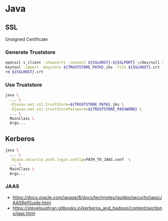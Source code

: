 # Java
## SSL
Unsigned Certificate

### Generate Truststore
```bash
openssl s_client -showcerts -connect ${SSLHOST}:${SSLPORT} </dev/null 2>/dev/null > ${SSLHOST}.crt
keytool -import -keystore ${TRUSTSTORE_PATH}.jks -file ${SSLHOST}.crt -storepass changeit -alias $SSLHOST -noprompt
rm ${SSLHOST}.crt
```

### Use Truststore
```bash
java \
  ... \
  -Djavax.net.ssl.trustStore=${TRUSTSTORE_PATH}.jks \
  -Djavax.net.ssl.trustStorePassword=${TRUSTSTORE_PASSWORD} \
  ... \
  MainClass \
  Args...
```

## Kerberos
```bash
java \
  ... \
  -Djava.security.auth.login.config=PATH_TO_JAAS.conf  \
  ... \
  MainClass \
  Args...
```
### JAAS
* https://docs.oracle.com/javase/8/docs/technotes/guides/security/jaas/JAASRefGuide.html
* https://steveloughran.gitbooks.io/kerberos_and_hadoop/content/sections/jaas.html